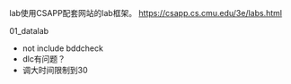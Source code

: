 
lab使用CSAPP配套网站的lab框架。
https://csapp.cs.cmu.edu/3e/labs.html

01_datalab
- not include bddcheck
- dlc有问题？
- 调大时间限制到30